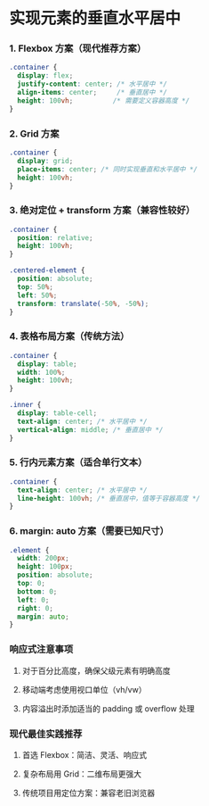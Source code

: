 # 实现元素的垂直水平居中

### 1. Flexbox 方案（现代推荐方案）
```css
.container {
  display: flex;
  justify-content: center; /* 水平居中 */
  align-items: center;     /* 垂直居中 */
  height: 100vh;          /* 需要定义容器高度 */
}
```
### 2. Grid 方案
```css
.container {
  display: grid;
  place-items: center; /* 同时实现垂直和水平居中 */
  height: 100vh;
}
```
### 3. 绝对定位 + transform 方案（兼容性较好）
```css
.container {
  position: relative;
  height: 100vh;
}

.centered-element {
  position: absolute;
  top: 50%;
  left: 50%;
  transform: translate(-50%, -50%);
}
```
### 4. 表格布局方案（传统方法）
```css
.container {
  display: table;
  width: 100%;
  height: 100vh;
}

.inner {
  display: table-cell;
  text-align: center; /* 水平居中 */
  vertical-align: middle; /* 垂直居中 */
}
```
### 5. 行内元素方案（适合单行文本）
```css
.container {
  text-align: center; /* 水平居中 */
  line-height: 100vh; /* 垂直居中，值等于容器高度 */
}
```
### 6. margin: auto 方案（需要已知尺寸）
```css
.element {
  width: 200px;
  height: 100px;
  position: absolute;
  top: 0;
  bottom: 0;
  left: 0;
  right: 0;
  margin: auto;
}
```
### 响应式注意事项
1. 对于百分比高度，确保父级元素有明确高度

1. 移动端考虑使用视口单位（vh/vw）

1. 内容溢出时添加适当的 padding 或 overflow 处理

### 现代最佳实践推荐
1. 首选 Flexbox：简洁、灵活、响应式

1. 复杂布局用 Grid：二维布局更强大

1. 传统项目用定位方案：兼容老旧浏览器